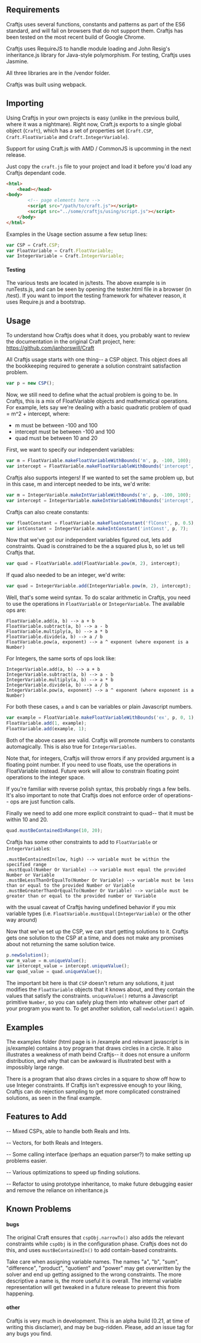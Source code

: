 ## Requirements
Craftjs uses several functions, constants and patterns as part of the ES6 standard,
and will fail on browsers that do not support them.  Craftjs has been tested on
the most recent build of Google Chrome.

Craftjs uses RequireJS to handle module loading and John Resig's inheritance.js
library for Java-style polymorphism.  For testing, Craftjs uses Jasmine.

All three libraries are in the /vendor folder.

Craftjs was built using webpack.

## Importing
Using Craftjs in your own projects is easy (unlike in the previous build, where it was a nightmare).  Right now, Craft.js exports to a single global object (```Craft```), which has a set of properties set (```Craft.CSP```, ```Craft.FloatVariable``` and ```Craft.IntegerVariable```).  

Support for using Craft.js with AMD / CommonJS is upcomming in the next release.

Just copy the ```craft.js``` file to your project and load it before you'd load any Craftjs dependant code.
```HTML
<html>
	<head></head>
<body>
		<!-- page elements here -->
		<script src="/path/to/craft.js"></script>
		<script src="../some/craftjs/using/script.js"></script>
	</body>
</html>
```

Examples in the Usage section assume a few setup lines:
```javascript
var CSP = Craft.CSP;
var FloatVariable = Craft.FloatVariable;
var IntegerVariable = Craft.IntegerVariable;
```

#### Testing
The various tests are located in js/tests.  The above example is in runTests.js, and can be seen by opening the tester.html file in a browser (in /test).  If you want to import the testing framework for whatever reason, it uses Require.js and a bootstrap.

## Usage
To understand how Craftjs does what it does, you probably want to review the
documentation in the original Craft project, here:
https://github.com/ianhorswill/Craft

All Craftjs usage starts with one thing-- a CSP object.  This object does all the
bookkeeping required to generate a solution constraint satisfaction problem.
```javascript
var p = new CSP();
```
Now, we still need to define what the actual problem is going to be.  In Craftjs,
this is a mix of FloatVariable objects and mathematical operations.  For example,
lets say we're dealing with a basic quadratic problem of quad = m^2 + intercept, where:
* m must be between -100 and 100
* intercept must be between -100 and 100
* quad must be between 10 and 20

First, we want to specify our independent variables:
```javascript
var m = FloatVariable.makeFloatVariableWithBounds('m', p, -100, 100);
var intercept = FloatVariable.makeFloatVariableWithBounds('intercept', p, -100, 100);
```
Craftjs also supports integers!  If we wanted to set the same problem up, but
in this case, m and intercept needed to be ints, we'd write:
```javascript
var m = IntegerVariable.makeIntVariableWithBounds('m', p, -100, 100);
var intercept = IntegerVariable.makeIntVariableWithBounds('intercept', p, -100, 100);
```

Craftjs can also create constants:
```javascript
var floatConstant = FloatVariable.makeFloatConstant('flConst', p, 0.5);
var intConstant = IntegerVariable.makeIntConstant('intConst', p, 7);
```

Now that we've got our independent variables figured out, lets add constraints.
Quad is constrained to be the a squared plus b, so let us tell Craftjs that.
```javascript
var quad = FloatVariable.add(FloatVariable.pow(m, 2), intercept);
```
If quad also needed to be an integer, we'd write:
```javascript
var quad = IntegerVariable.add(IntegerVariable.pow(m, 2), intercept);
```

Well, that's some weird syntax.  To do scalar arithmetic in Craftjs, you need to
use the operations in `FloatVariable` or `IntegerVariable`.  The available ops
are:
```
FloatVariable.add(a, b) --> a + b
FloatVariable.subtract(a, b) --> a - b
FloatVariable.multiply(a, b) --> a * b
FloatVariable.divide(a, b) --> a / b
FloatVariable.pow(a, exponent) --> a ^ exponent (where exponent is a Number)
```

For Integers, the same sorts of ops look like:
```
IntegerVariable.add(a, b) --> a + b
IntegerVariable.subtract(a, b) --> a - b
IntegerVariable.multiply(a, b) --> a * b
IntegerVariable.divide(a, b) --> a / b
IntegerVariable.pow(a, exponent) --> a ^ exponent (where exponent is a Number)
```

For both these cases, `a` and `b` can be variables or plain Javascript numbers.
```javascript
var example = FloatVariable.makeFloatVariableWithBounds('ex', p, 0, 1);
FloatVariable.add(1, example);
FloatVariable.add(example, 1);
```
Both of the above cases are valid.  Craftjs will promote numbers to constants
automagically.  This is also true for `IntegerVariables`.

Note that, for integers, Craftjs will throw errors if any provided argument is
a floating point number.  If you need to use floats, use the operations in FloatVariable
instead.  Future work will allow to constrain floating point operations to the integer space.

If you're familiar with reverse polish syntax, this probably rings a few bells.
It's also important to note that Craftjs does not enforce order of operations--
ops are just function calls.

Finally we need to add one more explicit constraint to quad-- that it must be within
10 and 20.
```javascript
quad.mustBeContainedInRange(10, 20);
```

Craftjs has some other constraints to add to `FloatVariable` or `IntegerVariable`s:
```
.mustBeContainedIn(low, high) --> variable must be within the specified range
.mustEqual(Number Or Variable) --> variable must equal the provided Number or Variable
.mustBeLessThanOrEqualTo(Number Or Variable) --> variable must be less than or equal to the provided Number or Variable
.mustBeGreaterThanOrEqualTo(Number Or Variable) --> variable must be greater than or equal to the provided number or Variable
```
with the usual caveat of Craftjs having undefined behavior if you mix variable types (i.e. `FloatVariable.mustEqual(IntegerVariable)`
or the other way around)

Now that we've set up the CSP, we can start getting solutions to it.  Craftjs gets one
solution to the CSP at a time, and does not make any promises about not returning the same solution twice.
```javascript
p.newSolution();
var m_value = m.uniqueValue();
var intercept_value = intercept.uniqueValue();
var quad_value = quad.uniqueValue();
```

The important bit here is that `CSP` doesn't return any solutions, it just modifies the `FloatVariable`
objects that it knows about, and they contain the values that satisfy the constraints.
`uniqueValue()` returns a Javascript primitive `Number`, so you can safely plug them
into whatever other part of your program you want to.  To get another solution,
call `newSolution()` again.

## Examples
The examples folder (html page is in /example and relevant javascript is in js/example) contains a toy program that draws circles in a circle.  It also illustrates a weakness of math beind Craftjs-- it does not ensure a uniform distribution, and why that can be awkward is illustrated best with a impossibly large range.

There is a program that also draws circles in a square to show off how to use Integer constraints.  If Craftjs isn't expressive enough to your liking, Craftjs can do rejection sampling to get more complicated constrained solutions, as seen in the final example.

## Features to Add
-- Mixed CSPs, able to handle both Reals and Ints.

-- Vectors, for both Reals and Integers.

-- Some calling interface (perhaps an equation parser?) to make setting up problems easier.

-- Various optimizations to speed up finding solutions.

-- Refactor to using prototype inheritance, to make future debugging easier and remove the reliance on inheritance.js

## Known Problems
#### bugs
The original Craft ensures that `cspObj.narrowTo()` also adds the relevant constraints while `cspObj` is in
the configuration phase.  Craftjs does not do this, and uses `mustBeContainedIn()` to add contain-based constraints.

Take care when assigning variable names.  The names "a", "b", "sum", "difference", "product", "quotient" and "power" may get overwritten by the solver and end up getting assigned to the wrong constraints.  The more descriptive a name is, the more useful it is overall.  The internal variable representation will get tweaked in a future release to prevent this from happening.

#### other
Craftjs is very much in development.  This is an alpha build (0.21, at time of writing this disclamer), and may be bug-ridden.
Please, add an issue tag for any bugs you find.
